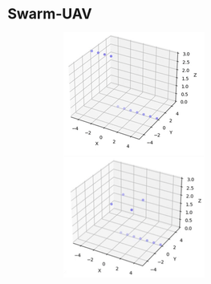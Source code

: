 # Swarm-UAV 
<center>
  <img src="media/square-formation.gif" width="280"> 
  <img src="media/take-off-square.gif" width="280">
</center>
